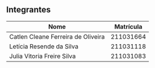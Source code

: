 ## Integrantes

| Nome                                  | Matrícula   |
|---------------------------------------|--------------|
| Catlen Cleane Ferreira de Oliveira    | 211031664    |
| Letícia Resende da Silva              | 211031118    |
| Julia Vitoria Freire Silva            | 211031083    |
